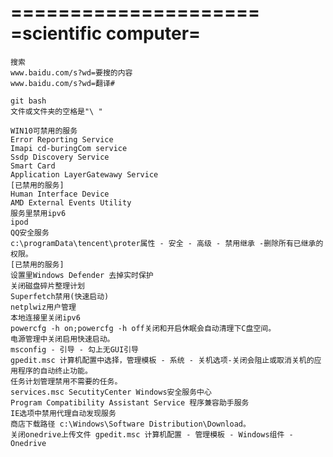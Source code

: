 =====================
=scientific computer=
=====================

~~~~
搜索
www.baidu.com/s?wd=要搜的内容
www.baidu.com/s?wd=翻译#
~~~~~~~~~~~~~~~~~~~~~~~~~~

~~~~~~~~~~~~~
git bash
文件或文件夹的空格是"\ " 
~~~~~~~~~~~~~~~~~~~~~~~~~~

~~~~~~~~~~~~~~~~~
WIN10可禁用的服务
Error Reporting Service
Imapi cd-buringCom service
Ssdp Discovery Service
Smart Card
Application LayerGatewawy Service
[已禁用的服务]
Human Interface Device
AMD External Events Utility
服务里禁用ipv6
ipod
QQ安全服务
c:\programData\tencent\proter属性 - 安全 - 高级 - 禁用继承 -删除所有已继承的权限。
[已禁用的服务]
设置里Windows Defender 去掉实时保护
关闭磁盘碎片整理计划
Superfetch禁用(快速启动)
netplwiz用户管理
本地连接里关闭ipv6
powercfg -h on;powercfg -h off关闭和开启休眠会自动清理下C盘空间。
电源管理中关闭启用快速启动。
msconfig - 引导 - 勾上无GUI引导
gpedit.msc 计算机配置中选择，管理模板 - 系统 - 关机选项-关闭会阻止或取消关机的应用程序的自动终止功能。
任务计划管理禁用不需要的任务。
services.msc SecutityCenter Windows安全服务中心
Program Compatibility Assistant Service 程序兼容助手服务
IE选项中禁用代理自动发现服务
商店下载路径 c:\Windows\Software Distribution\Download。
关闭onedrive上传文件 gpedit.msc 计算机配置 - 管理模板 - Windows组件 - Onedrive
~~~~~~~~~~~~~~~~~~~~~~~~~~~~~~~~~~~~~~~~~~~~~~~~~~~~~~~~~~~~~~~~~~~
